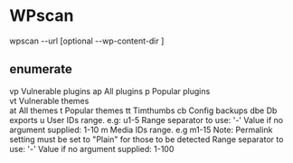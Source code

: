 # WPscan

wpscan --url <url> [optional --wp-content-dir <directory of wordpress content>]

## enumerate
vp   Vulnerable plugins
ap   All plugins
p    Popular plugins                                                   
vt   Vulnerable themes                                                  
at   All themes
t    Popular themes
tt   Timthumbs
cb   Config backups
dbe  Db exports
u    User IDs range. e.g: u1-5
     Range separator to use: '-'
     Value if no argument supplied: 1-10
m    Media IDs range. e.g m1-15
     Note: Permalink setting must be set to "Plain" for those to be detected
     Range separator to use: '-'
     Value if no argument supplied: 1-100
